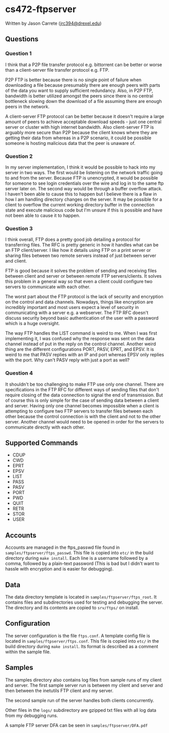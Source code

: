 cs472-ftpserver
===============
Written by Jason Carrete (jrc394@drexel.edu)

Questions
---------
### Question 1
I think that a P2P file transfer protocol e.g. bittorrent can be better or
worse than a client-server file transfer protocol e.g. FTP.

P2P FTP is better because there is no single point of failure when
downloading a file because presumably there are enough peers with parts of
the data you want to supply sufficient redundancy. Also, in P2P FTP,
bandwidth is better utilized amongst the peers since there is no central
bottleneck slowing down the download of a file assuming there are enough
peers in the network.

A client-server FTP protocol can be better because it doesn't require a large
amount of peers to achieve acceptable download speeds - just one central
server or cluster with high internet bandwidth. Also client-server FTP is
arguably more secure than P2P because the client knows where they are getting
their data from whereas in a P2P scenario, it could be possible someone is
hosting malicious data that the peer is unaware of.

### Question 2
In my server implementation, I think it would be possible to hack into my
server in two ways. The first would be listening on the network traffic going
to and from the server. Because FTP is unencrypted, it would be possible for
someone to see login credentials over the wire and log in to the same ftp
server later on. The second way would be through a buffer overflow attack. I
haven't been able to cause this to happen but I believe there is a flaw in
how I am handling directory changes on the server. It may be possible for a
client to overflow the current working directory buffer in the connection
state and execute malicious code but I'm unsure if this is possible and have
not been able to cause it to happen.

### Question 3
I think overall, FTP does a pretty good job detailing a protocol for
transferring files. The RFC is pretty generic in how it handles what can be
an FTP client/server. I like how it details using FTP on a print server or
sharing files between two remote servers instead of just between server and
client.

FTP is good because it solves the problem of sending and receiving files
between client and server or between remote FTP servers/clients. It solves
this problem in a general way so that even a client could configure two
servers to communicate with each other.

The worst part about the FTP protocol is the lack of security and encryption
on the control and data channels. Nowadays, things like encryption are
incredibly important and most users expect a level of security in
communicating with a server e.g. a webserver. The FTP RFC doesn't discuss
security beyond basic authentication of the user with a password which is a
huge oversight.

The way FTP handles the LIST command is weird to me. When I was first
implementing it, I was confused why the response was sent on the data channel
instead of put in the reply on the control channel. Another weird thing are
the different configurations PORT, PASV, EPRT, and EPSV. It is weird to me
that PASV replies with an IP and port whereas EPSV only replies with the
port. Why can't PASV reply with just a port as well?

### Question 4
It shouldn't be too challenging to make FTP use only one channel. There are
specifications in the FTP RFC for different ways of sending files that don't
require closing of the data connection to signal the end of transmission. But
of course this is only simple for the case of sending data between a client
and server. Having only one channel becomes impossible when a client is
attempting to configure two FTP servers to transfer files between each other
because the control connection is with the client and not to the other
server. Another channel would need to be opened in order for the servers to
communicate directly with each other.

Supported Commands
------------------
- CDUP
- CWD
- EPRT
- EPSV
- LIST
- PASS
- PASV
- PORT
- PWD
- QUIT
- RETR
- STOR
- USER

Accounts
--------
Accounts are managed in the ftps_passwd file found in
`samples/ftpserver/ftps_passwd`. This file is copied into `etc/` in the build
directory during `make install`. Each line is a username followed by a comma,
followed by a plain-text password (This is bad but I didn't want to hassle
with encryption and is easier for debugging).

Data
----
The data directory template is located in `samples/ftpserver/ftps_root`. It
contains files and subdirectories used for testing and debugging the server.
The directory and its contents are copied to `srv/ftps/` on install.

Configuration
-------------
The server configuration is the file `ftps.conf`. A template config file is
located in `samples/ftpserver/ftps.conf`. This file is copied into `etc/` in
the build directory during `make install`. Its format is described as a
comment within the sample file.

Samples
-------
The samples directory also contains log files from sample runs of my client
and server. The first sample server run is between my client and server and
then between the inetutils FTP client and my server.

The second sample run of the server handles both clients concurrently.

Other files in the `logs/` subdirectory are gzipped txt files with all log
data from my debugging runs.

A sample FTP server DFA can be seen in `samples/ftpserver/DFA.pdf`
